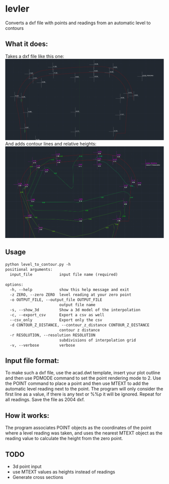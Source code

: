 # levler
Converts a dxf file with points and readings from an automatic level to contours

## What it does:
Takes a dxf file like this one:
![user input file preview](img/before.png)
And adds contour lines and relative heights:
![output file preview](img/after.png)

## Usage
```
python level_to_contour.py -h
positional arguments:
  input_file            input file name (required)

options:
  -h, --help            show this help message and exit
  -z ZERO, --zero ZERO  level reading at your zero point
  -o OUTPUT_FILE, --output_file OUTPUT_FILE
                        output file name
  -s, --show_3d         Show a 3d model of the interpolation
  -c, --export_csv      Export a csv as well
  --csv_only            Export only the csv
  -d CONTOUR_Z_DISTANCE, --contour_z_distance CONTOUR_Z_DISTANCE
                        contour z distance
  -r RESOLUTION, --resolution RESOLUTION
                        subdivisions of interpolation grid
  -v, --verbose         verbose
```

## Input file format:
To make such a dxf file, use the acad.dwt template, insert your plot outline and then use PDMODE command to set the point rendering mode to 2. Use the POINT command to place a point and then use MTEXT to add the automatic level reading next to the point. The program will only consider the first line as a value, if there is any text or %%p it will be ignored. Repeat for all readings. Save the file as 2004 dxf.

## How it works:
The program associates POINT objects as the coordinates of the point where a level reading was taken, and uses the nearest MTEXT object as the reading value to calculate the height from the zero point.

## TODO
- 3d point input
- use MTEXT values as heights instead of readings
- Generate cross sections

